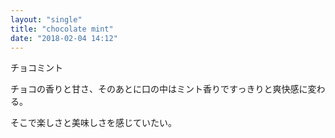 ```yaml
---
layout: "single"
title: "chocolate mint"
date: "2018-02-04 14:12"
---
```


チョコミント

チョコの香りと甘さ、そのあとに口の中はミント香りですっきりと爽快感に変わる。


そこで楽しさと美味しさを感じていたい。
